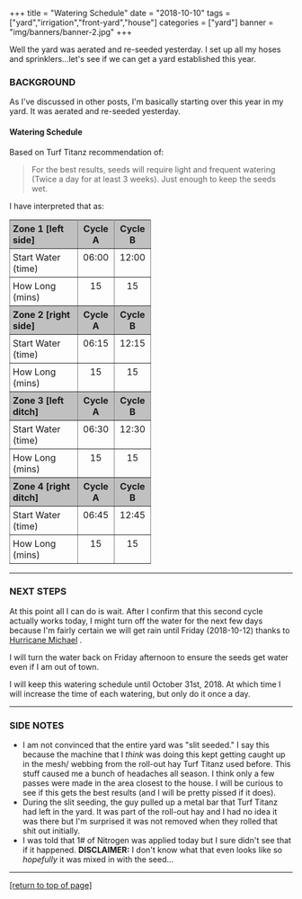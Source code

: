 +++
title = "Watering Schedule"
date = "2018-10-10"
tags = ["yard","irrigation","front-yard","house"]
categories = ["yard"]
banner = "img/banners/banner-2.jpg"
+++

Well the yard was aerated and re-seeded yesterday.  I set up all my hoses and
sprinklers...let's see if we can get a yard established this year.<!--more-->

### BACKGROUND

As I've discussed in other posts, I'm basically starting over this year in my
yard.  It was aerated and re-seeded yesterday.

#### Watering Schedule

Based on Turf Titanz recommendation of:

> For the best results, seeds will require light and frequent watering (Twice a
day for at least 3 weeks). Just enough to keep the seeds wet.

I have interpreted that as:

<style type="text/css">
.tg  {border-collapse:collapse;border-spacing:0;width:50%;}
.tg td{padding:5px 5px;border-style:solid;border-width:1px;overflow:hidden;word-break:normal;border-color:grey;}
.tg th{font-weight:bold;padding:5px 5px;border-style:solid;border-width:1px;overflow:hidden;word-break:normal;border-color:grey;background-color:silver;}
.tg .tg-c3ow{border-color:inherit;text-align:center;vertical-align:top}
.tg .tg-0pky{border-color:inherit;text-align:left;vertical-align:top}
</style>
<table class="tg" align="center">
  <tr>
    <th class="tg-0pky">Zone 1 [left side]</th>
    <th class="tg-c3ow">Cycle A</th>
    <th class="tg-c3ow">Cycle B</th>
  </tr>
  <tr>
    <td class="tg-0pky">Start Water (time)</td>
    <td class="tg-c3ow">06:00</td>
    <td class="tg-c3ow">12:00</td>
  </tr>
  <tr>
    <td class="tg-0pky">How Long (mins)</td>
    <td class="tg-c3ow">15</td>
    <td class="tg-c3ow">15</td>
  </tr>
  <tr>
    <th class="tg-0pky">Zone 2 [right side]</th>
    <th class="tg-c3ow">Cycle A</th>
    <th class="tg-c3ow">Cycle B</th>
  </tr>
  <tr>
    <td class="tg-0pky">Start Water (time)</td>
    <td class="tg-c3ow">06:15</td>
    <td class="tg-c3ow">12:15</td>
  </tr>
  <tr>
    <td class="tg-0pky">How Long (mins)</td>
    <td class="tg-c3ow">15</td>
    <td class="tg-c3ow">15</td>
  </tr>
  <tr>
    <th class="tg-0pky">Zone 3 [left ditch]</th>
    <th class="tg-c3ow">Cycle A</th>
    <th class="tg-c3ow">Cycle B</th>
  </tr>
  <tr>
    <td class="tg-0pky">Start Water (time)</td>
    <td class="tg-c3ow">06:30</td>
    <td class="tg-c3ow">12:30</td>
  </tr>
  <tr>
    <td class="tg-0pky">How Long (mins)</td>
    <td class="tg-c3ow">15</td>
    <td class="tg-c3ow">15</td>
  </tr>
  <tr>
    <th class="tg-0pky">Zone 4 [right ditch]</th>
    <th class="tg-c3ow">Cycle A</th>
    <th class="tg-c3ow">Cycle B</th>
  </tr>
  <tr>
    <td class="tg-0pky">Start Water (time)</td>
    <td class="tg-c3ow">06:45</td>
    <td class="tg-c3ow">12:45</td>
  </tr>
  <tr>
    <td class="tg-0pky">How Long (mins)</td>
    <td class="tg-c3ow">15</td>
    <td class="tg-c3ow">15</td>
  </tr>
</table>

---

### NEXT STEPS

At this point all I can do is wait.  After I confirm that this second cycle
actually works today, I might turn off the water for the next few days because
I'm fairly certain we will get rain until Friday (2018-10-12) thanks to
[Hurricane Michael](https://www.newsobserver.com/news/local/article219724340.html)
.

I will turn the water back on Friday afternoon to ensure the seeds get water
even if I am out of town.

I will keep this watering schedule until October 31st, 2018.  At which time I
will increase the time of each watering, but only do it once a day.

---

### SIDE NOTES

* I am not convinced that the entire yard was "slit seeded."  I say this because
  the machine that I *think* was doing this kept getting caught up in the mesh/
  webbing from the roll-out hay Turf Titanz used before.  This stuff caused me a
  bunch of headaches all season.  I think only a few passes were made in the
  area closest to the house.  I will be curious to see if this gets the best
  results (and I will be pretty pissed if it does).
* During the slit seeding, the guy pulled up a metal bar that Turf Titanz had
  left in the yard.  It was part of the roll-out hay and I had no idea it was
  there but I'm surprised it was not removed when they rolled that shit out
  initially.
* I was told that 1# of Nitrogen was applied today but I sure didn't see that if
  it happened.  **DISCLAIMER:** I don't know what that even looks like so
  *hopefully* it was mixed in with the seed...

---

[[return to top of page]](#background)
